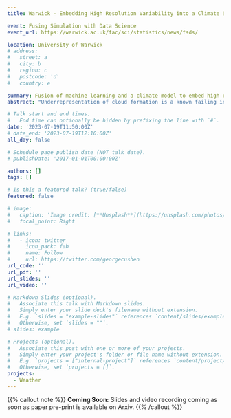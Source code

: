 ```yaml
---
title: Warwick - Embedding High Resolution Variability into a Climate Simulation

event: Fusing Simulation with Data Science
event_url: https://warwick.ac.uk/fac/sci/statistics/news/fsds/

location: University of Warwick
# address:
#   street: a
#   city: b
#   region: c
#   postcode: 'd'
#   country: e

summary: Fusion of machine learning and a climate model to embed high resolution variability into a coarse resolution climate simulation.
abstract: "Underrepresentation of cloud formation is a known failing in current Climate simulations. This is due to the coarse grid resolution which is required due to the computational constraint of integrating over long time scales but does not permit the underlying cloud generating physical processes. This work employs a multi-output Gaussian Process (MOGP) trained on high resolution Unified Model (UM) runs and predicts the variability of temperature and specific humidity fields. A proof of concept study has been carried out where a trained MOGP model is coupled in-situ with a simplified Atmospheric General Circulation Model (AGCM) named SPEEDY. The temperature and specific humidity profiles of the SPEEDY model outputs are perturbed at each timestep according to the predicted high resolution informed variability. 10-year forecasts are generated for both default SPEEDY and fused SPEEDY models and output fields compared ensuring fused predictions remain representative of Earth's atmosphere. Some changes in the precipitation, outgoing longwave and shortwave radiation patterns are observed indicating modelling improvements in the complex region surrounding India and the Indian sea."

# Talk start and end times.
#   End time can optionally be hidden by prefixing the line with `#`.
date: '2023-07-19T11:50:00Z'
# date_end: '2023-07-19T12:10:00Z'
all_day: false

# Schedule page publish date (NOT talk date).
# publishDate: '2017-01-01T00:00:00Z'

authors: []
tags: []

# Is this a featured talk? (true/false)
featured: false

# image:
#   caption: 'Image credit: [**Unsplash**](https://unsplash.com/photos/bzdhc5b3Bxs)'
#   focal_point: Right

# links:
#   - icon: twitter
#     icon_pack: fab
#     name: Follow
#     url: https://twitter.com/georgecushen
url_code: ''
url_pdf: ''
url_slides: ''
url_video: ''

# Markdown Slides (optional).
#   Associate this talk with Markdown slides.
#   Simply enter your slide deck's filename without extension.
#   E.g. `slides = "example-slides"` references `content/slides/example-slides.md`.
#   Otherwise, set `slides = ""`.
# slides: example

# Projects (optional).
#   Associate this post with one or more of your projects.
#   Simply enter your project's folder or file name without extension.
#   E.g. `projects = ["internal-project"]` references `content/project/deep-learning/index.md`.
#   Otherwise, set `projects = []`.
projects:
  - Weather
---
```


{{% callout note %}}
**Coming Soon:** Slides and video recording coming as soon as paper pre-print is available on Arxiv.
{{% /callout %}}

<!-- Slides can be added in a few ways:

- **Create** slides using Wowchemy's [_Slides_](https://wowchemy.com/docs/managing-content/#create-slides) feature and link using `slides` parameter in the front matter of the talk file
- **Upload** an existing slide deck to `static/` and link using `url_slides` parameter in the front matter of the talk file
- **Embed** your slides (e.g. Google Slides) or presentation video on this page using [shortcodes](https://wowchemy.com/docs/writing-markdown-latex/).

Further event details, including [page elements](https://wowchemy.com/docs/writing-markdown-latex/) such as image galleries, can be added to the body of this page. -->